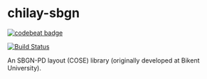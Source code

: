 # chilay-sbgn

[![codebeat badge](https://codebeat.co/badges/1d868dc2-3d11-4c9a-8175-a814e6302374)](https://codebeat.co/projects/github-com-pathwaycommons-chilay-sbgn-master)

[![Build Status](https://travis-ci.org/PathwayCommons/chilay-sbgn.svg?branch=master)](https://travis-ci.org/PathwayCommons/chilay-sbgn)

An SBGN-PD layout (COSE) library (originally developed at Bikent University).

